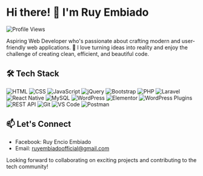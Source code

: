 # Hi there! 👋 I'm Ruy Embiado 
![Profile Views](https://komarev.com/ghpvc/?username=ruyembiado)

Aspiring Web Developer who's passionate about crafting modern and user-friendly web applications. 🚀 I love turning ideas into reality and enjoy the challenge of creating clean, efficient, and beautiful code.

## 🛠️ Tech Stack

![HTML](https://img.shields.io/badge/HTML-E34F26?style=for-the-badge&logo=html5&logoColor=white)
![CSS](https://img.shields.io/badge/CSS-1572B6?style=for-the-badge&logo=css3&logoColor=white)
![JavaScript](https://img.shields.io/badge/JavaScript-F7DF1E?style=for-the-badge&logo=javascript&logoColor=black)
![jQuery](https://img.shields.io/badge/jQuery-0769AD?style=for-the-badge&logo=jquery&logoColor=white)
![Bootstrap](https://img.shields.io/badge/Bootstrap-563D7C?style=for-the-badge&logo=bootstrap&logoColor=white)
![PHP](https://img.shields.io/badge/PHP-777BB4?style=for-the-badge&logo=php&logoColor=white)
![Laravel](https://img.shields.io/badge/Laravel-FF2D20?style=for-the-badge&logo=laravel&logoColor=white)
![React Native](https://img.shields.io/badge/React_Native-61DAFB?style=for-the-badge&logo=react&logoColor=white)
![MySQL](https://img.shields.io/badge/MySQL-4479A1?style=for-the-badge&logo=mysql&logoColor=white)
![WordPress](https://img.shields.io/badge/WordPress-21759B?style=for-the-badge&logo=wordpress&logoColor=white)
![Elementor](https://img.shields.io/badge/Elementor-9146FF?style=for-the-badge&logo=elementor&logoColor=white)
![WordPress Plugins](https://img.shields.io/badge/WordPress_Plugins-21759B?style=for-the-badge)
![REST API](https://img.shields.io/badge/REST_API-0096D5?style=for-the-badge)
![Git](https://img.shields.io/badge/Git-F05032?style=for-the-badge&logo=git&logoColor=white)
![VS Code](https://img.shields.io/badge/VS_Code-007ACC?style=for-the-badge&logo=visual-studio-code&logoColor=white)
![Postman](https://img.shields.io/badge/Postman-FF6C37?style=for-the-badge&logo=postman&logoColor=white)

## 📫 Let's Connect
- Facebook: Ruy Encio Embiado
- Email: ruyembiadoofficial@gmail.com

Looking forward to collaborating on exciting projects and contributing to the tech community!

